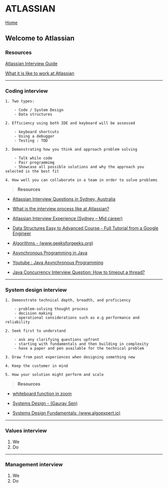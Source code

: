 # ATLASSIAN 

[Home](../../README.md)

## Welcome to Atlassian

### Resources

[Atlassian Interview Guide](./AtlassianEngineeringInterviewGuide.pdf)

[What it is like to work at Atlassian](https://view.pointdrive.linkedin.com/presentations/46bfabba-f32a-4c4c-8a76-d5ac86e00fe1?auth=349aa8e6-dcae-4c98-9107-71cfe501a7cf)

---

### Coding interview

    1. Two types:

        - Code / System Design
        - Data structures

    2. Efficiency using both IDE and keyboard will be assessed

        - keyboard shortcuts
        - Using a debugger
        - Testing : TDD

    3. Demonstrating how you think and approach problem solving

        - Talk while code
        - Pair programmimg
        - Showcase all possible solutions and why the approach you selected is the best fit

    4. How well you can collaborate in a team in order to solve problems

> **Resources**

- [Atlassian Interview Questions in Sydney, Australia](https://www.glassdoor.com.au/Interview/Atlassian-Sydney-Interview-Questions-EI_IE115699.0,9_IL.10,16_IM962.htm)

- [What is the interview process like at Atlassian?](https://www.quora.com/What-is-the-interview-process-like-at-Atlassian)

- [Atlassian Interview Experience (Sydney – Mid career)](https://www.geeksforgeeks.org/atlassian-interview-experience-sydney-mid-career/)

- [Data Structures Easy to Advanced Course - Full Tutorial from a Google Engineer](https://www.youtube.com/watch?v=RBSGKlAvoiM&t=9766s)

- [Algorithms - (www.geeksforgeeks.org)](https://www.geeksforgeeks.org/analysis-of-algorithms-set-1-asymptotic-analysis/)

- [Asynchronous Programming in Java](https://www.baeldung.com/java-asynchronous-programming)

- [Youtube : Java Asynchronous Programming](https://www.youtube.com/watch?v=rUbZcRgaSY4)

- [Java Concurrency Interview Question: How to timeout a thread?](https://www.youtube.com/watch?v=_RSAS-gIjGo)

---

### System design interview

    1. Demonstrate technical depth, breadth, and proficiency

        - problem-solving thought process
        - decision making
        - operational considerations such as e.g performance and reliability

    2. Seek first to understand

        - ask any clarifying questions upfront
        - starting with fundamentals and then building in complexity
        - have a paper and pen available for the technical problem

    3. Draw from past experiences when designing something new

    4. Keep the customer in mind

    5. How your solution might perform and scale

> **Resources**

- [whiteboard function in zoom](https://www.youtube.com/watch?v=GGNqE0BCf0E)

- [Systems Design - (Gaurav Sen)](https://www.youtube.com/channel/UCRPMAqdtSgd0Ipeef7iFsKw)

- [Systems Design Fundamentals: (www.algoexpert.io)](https://www.algoexpert.io/systems/product?r=ads&gclid=Cj0KCQjwyur0BRDcARIsAEt86IAS9YMj9dAZzbZCdrDnTh0RXzCgHiIv3AAgcH_IyQryQ53JrZ8DUUgaAqQ2EALw_wcB)

---

### Values interview

1. We
2. Do

---

### Management interview

1. We
2. Do
